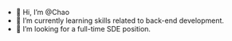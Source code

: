 - 👋 Hi, I’m @Chao
- 🌱 I’m currently learning skills related to back-end development.
- 👀 I’m looking for a full-time SDE position.

<!---
- 💞️ I’m interested in ...
- 📫 How to reach me ...
chaogo/chaogo is a ✨ special ✨ repository because its `README.md` (this file) appears on your GitHub profile.
You can click the Preview link to take a look at your changes.
--->
